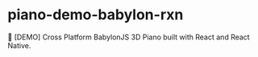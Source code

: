 # piano-demo-babylon-rxn

🎹 [DEMO] Cross Platform BabylonJS 3D Piano built with React and React Native.
